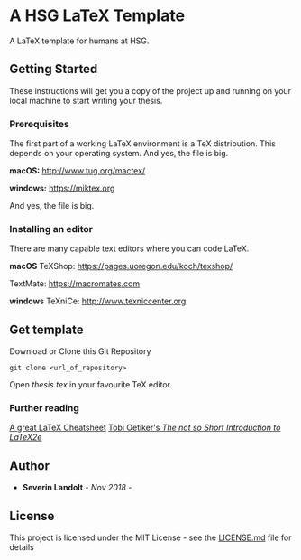 # A HSG LaTeX Template

A LaTeX template for humans at HSG.

## Getting Started

These instructions will get you a copy of the project up and running on your local machine to start writing your thesis.

### Prerequisites
The first part of a working LaTeX environment is a TeX distribution. This depends on your operating system. And yes, the file is big.

**macOS:**
http://www.tug.org/mactex/

**windows:**
https://miktex.org

And yes, the file is big.

### Installing an editor

There are many capable text editors where you can code LaTeX.

**macOS**
TeXShop: https://pages.uoregon.edu/koch/texshop/

TextMate: https://macromates.com

**windows**
TeXniCe: http://www.texniccenter.org

## Get template

Download or Clone this Git Repository

```
git clone <url_of_repository>
```

Open *thesis.tex* in your favourite TeX editor.

### Further reading

[A great LaTeX Cheatsheet](https://wch.github.io/latexsheet/)
[Tobi Oetiker's *The not so Short Introduction to LaTeX2e*](https://tobi.oetiker.ch/lshort/lshort.pdf)

## Author

* **Severin Landolt** - *Nov 2018* -

## License

This project is licensed under the MIT License - see the [LICENSE.md](LICENSE.md) file for details

